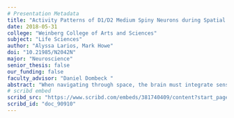 ```yaml
---
# Presentation Metadata
title: "Activity Patterns of D1/D2 Medium Spiny Neurons during Spatial Navigation"
date: 2018-05-31
college: "Weinberg College of Arts and Sciences"
subject: "Life Sciences"
author: "Alyssa Larios, Mark Howe"
doi: "10.21985/N2042N"
major: "Neuroscience"
senior_thesis: false
our_funding: false
faculty_advisor: "Daniel Dombeck "
abstract: "When navigating through space, the brain must integrate sensory information with past experiences to choose behaviors that are most likely to produce a positive outcome. Striatal medium spiny neurons (MSNs) expressing dopamine receptor 1 (D1) and dopamine receptor 2 (D2) receive sensory and motor information from cortical and midbrain regions to modulate locomotion; how these cells are differentially activated in changing environments can contribute to sensory-dependent behavior selection. Dopamine release is evoked during unpredicted reward events, and training with a conditioned stimulus shifts the dopamine response from the reward to the reward-predictive stimulus. Models of dopamine dependent reinforcement learning postulate that dopamine can serve as a ‘teaching’ signal which can enable sensory stimuli to become associated with reward by strengthening and weakening synaptic connections onto MSNs.  Modulation of dopamine release during reinforcement learning has differential long-term effects on D1 and D2 MSN activity patterns in the striatum which could be the basis for Go and No-go decision making in various environments. Sensory stimuli that have consistently led to a positive outcome in the past would lead to strong long-term potentiation in D1 or long-term depression in D2 MSNs receiving repeated coincident glutamate and dopamine input, leading over time to repetition of movements leading to reward. Using fiber photometry, the activity pattern of D2 MSNs during virtual navigation was found to be different in familiar versus novel environment, while the D1 population maintained consistent firing patterns across sensory contexts."
# scribd embed
scribd_src: "https://www.scribd.com/embeds/381740409/content?start_page=1&view_mode=scroll&access_key=key-papWnfo7pP5f3h32SRex&show_recommendations=true"
scribd_id: "doc_90910"
---
```

